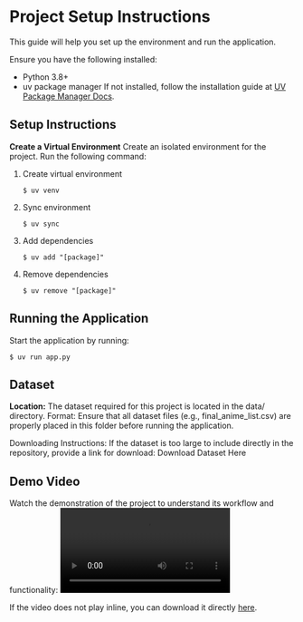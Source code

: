 # **Project Setup Instructions**
This guide will help you set up the environment and run the application.

Ensure you have the following installed:
- Python 3.8+
- uv package manager
   If not installed, follow the installation guide at [UV Package Manager Docs](https://github.com/astral-sh/uv).

## Setup Instructions
**Create a Virtual Environment**
Create an isolated environment for the project. Run the following command:

1. Create virtual environment
    ```shell
    $ uv venv
    ```
2. Sync environment
    ```shell
    $ uv sync
    ```
3. Add dependencies
   ```shell
   $ uv add "[package]"
   ```
4. Remove dependencies
   ```shell
   $ uv remove "[package]"
   ```
## Running the Application
Start the application by running:
   ```shell
   $ uv run app.py
   ```
## Dataset
**Location:** The dataset required for this project is located in the data/ directory.
Format: Ensure that all dataset files (e.g., final_anime_list.csv) are properly placed in this folder before running the application.

Downloading Instructions: If the dataset is too large to include directly in the repository, provide a link for download:
Download Dataset Here

## Demo Video
Watch the demonstration of the project to understand its workflow and functionality:
![Demo Video](img/AniQuest-demo-video.mov) 

If the video does not play inline, you can download it directly [here](img/AniQuest-demo-video.mov).

